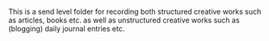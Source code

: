 This is a send level folder for recording both structured creative works such as articles, books etc. as well as unstructured creative works such as (blogging) daily journal entries etc.
